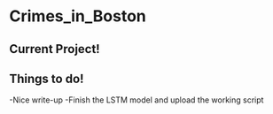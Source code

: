 # Crimes_in_Boston

## Current Project!


## Things to do!

  -Nice write-up
  -Finish the LSTM model and upload the working script
